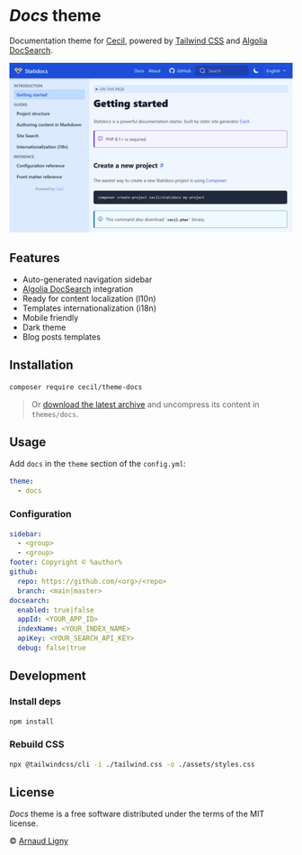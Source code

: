 # _Docs_ theme

Documentation theme for [Cecil](https://cecil.app), powered by [Tailwind CSS](https://tailwindcss.com) and [Algolia DocSearch](https://docsearch.algolia.com).

![Screenshot](./docs/screenshot.png)

## Features

- Auto-generated navigation sidebar
- [Algolia DocSearch](https://docsearch.algolia.com) integration
- Ready for content localization (l10n)
- Templates internationalization (i18n)
- Mobile friendly
- Dark theme
- Blog posts templates

## Installation

```bash
composer require cecil/theme-docs
```

> Or [download the latest archive](https://github.com/Cecilapp/theme-docs/releases/latest/) and uncompress its content in `themes/docs`.

## Usage

Add `docs` in the `theme` section of the `config.yml`:

```yaml
theme:
  - docs
```

### Configuration

```yaml
sidebar:
  - <group>
  - <group>
footer: Copyright © %author%
github:
  repo: https://github.com/<org>/<repo>
  branch: <main|master>
docsearch:
  enabled: true|false
  appId: <YOUR_APP_ID>
  indexName: <YOUR_INDEX_NAME>
  apiKey: <YOUR_SEARCH_API_KEY>
  debug: false|true
```

## Development

### Install deps

```bash
npm install
```

### Rebuild CSS

```bash
npx @tailwindcss/cli -i ./tailwind.css -o ./assets/styles.css
```

## License

_Docs_ theme is a free software distributed under the terms of the MIT license.

© [Arnaud Ligny](https://arnaudligny.fr)

